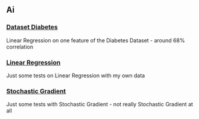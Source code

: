 ## Ai

### [Dataset Diabetes](./Dataset%20Diabetes.ipynb)

Linear Regression on one feature of the Diabetes Dataset - around 68% correlation

### [Linear Regression](./Linear%20Regression.ipynb)

Just some tests on Linear Regression with my own data

### [Stochastic Gradient](./notebook.ipynb)

Just some tests with Stochastic Gradient - not really Stochastic Gradient at all
